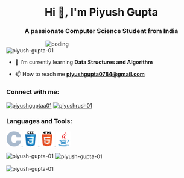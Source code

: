 <h1 align="center">Hi 👋, I'm Piyush Gupta</h1>
<h3 align="center">A passionate Computer Science Student from India</h3>

<img align="right" alt="coding" width="400" src="https://user-images.githubusercontent.com/75851313/151668395-5591532b-28da-46a6-9476-7c9694bcb60e.gif">

<p align="left"> <img src="https://komarev.com/ghpvc/?username=piyush-gupta-01&label=Profile%20views&color=0e75b6&style=flat" alt="piyush-gupta-01" /> </p>

- 🌱 I’m currently learning **Data Structures and Algorithm**

- 📫 How to reach me **piyushgupta0784@gmail.com**


<h3 align="left">Connect with me:</h3>
<p align="left">
<a href="https://linkedin.com/in/piyushguptaa01" target="blank"><img align="center" src="https://raw.githubusercontent.com/rahuldkjain/github-profile-readme-generator/master/src/images/icons/Social/linked-in-alt.svg" alt="piyushguptaa01" height="30" width="40" /></a>
<a href="https://www.hackerrank.com/piyushrush01" target="blank"><img align="center" src="https://raw.githubusercontent.com/rahuldkjain/github-profile-readme-generator/master/src/images/icons/Social/hackerrank.svg" alt="piyushrush01" height="30" width="40" /></a>
</p>

<h3 align="left">Languages and Tools:</h3>
<p align="left"> <a href="https://www.cprogramming.com/" target="_blank" rel="noreferrer"> <img src="https://raw.githubusercontent.com/devicons/devicon/master/icons/c/c-original.svg" alt="c" width="40" height="40"/> </a> <a href="https://www.w3schools.com/css/" target="_blank" rel="noreferrer"> <img src="https://raw.githubusercontent.com/devicons/devicon/master/icons/css3/css3-original-wordmark.svg" alt="css3" width="40" height="40"/> </a> <a href="https://www.w3.org/html/" target="_blank" rel="noreferrer"> <img src="https://raw.githubusercontent.com/devicons/devicon/master/icons/html5/html5-original-wordmark.svg" alt="html5" width="40" height="40"/> </a> <a href="https://www.java.com" target="_blank" rel="noreferrer"> <img src="https://raw.githubusercontent.com/devicons/devicon/master/icons/java/java-original.svg" alt="java" width="40" height="40"/> </a> </p>

<p><img align="left" src="https://github-readme-stats.vercel.app/api/top-langs?username=piyush-gupta-01&show_icons=true&locale=en&layout=compact" alt="piyush-gupta-01" /></p>

<p>&nbsp;<img align="center" src="https://github-readme-stats.vercel.app/api?username=piyush-gupta-01&show_icons=true&locale=en" alt="piyush-gupta-01" /></p>

<p><img align="center" src="https://github-readme-streak-stats.herokuapp.com/?user=piyush-gupta-01&" alt="piyush-gupta-01" /></p>
